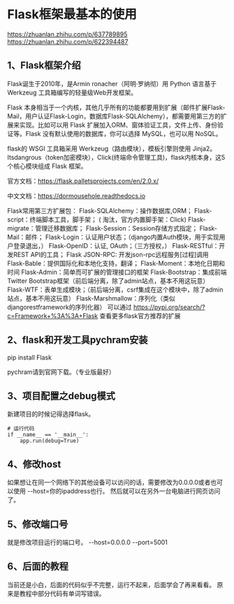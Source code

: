 # Flask框架最基本的使用
https://zhuanlan.zhihu.com/p/637789895
https://zhuanlan.zhihu.com/p/622394487

## 1、Flask框架介绍
Flask诞生于2010年，是Armin ronacher（阿明·罗纳彻）用 Python 语言基于 Werkzeug 工具箱编写的轻量级Web开发框架。

Flask 本身相当于一个内核，其他几乎所有的功能都要用到扩展（邮件扩展Flask-Mail，用户认证Flask-Login，数据库Flask-SQLAlchemy），都需要用第三方的扩展来实现。比如可以用 Flask 扩展加入ORM、窗体验证工具，文件上传、身份验证等。Flask 没有默认使用的数据库，你可以选择 MySQL，也可以用 NoSQL。

flask的 WSGI 工具箱采用 Werkzeug（路由模块），模板引擎则使用 Jinja2。Itsdangrous（token加密模块），Click(终端命令管理工具)，flask内核本身，这5个核心模块组成 Flask 框架。

官方文档：https://flask.palletsprojects.com/en/2.0.x/

中文文档：https://dormousehole.readthedocs.io

Flask常用第三方扩展包：
Flask-SQLAlchemy：操作数据库,ORM；
Flask-script：终端脚本工具，脚手架； ( 淘汰，官方内置脚手架：Click)
Flask-migrate：管理迁移数据库；
Flask-Session：Session存储方式指定；
Flask-Mail：邮件；
Flask-Login：认证用户状态；（django内置Auth模块，用于实现用户登录退出，）
Flask-OpenID：认证, OAuth；（三方授权，）
Flask-RESTful：开发REST API的工具；
Flask JSON-RPC: 开发json-rpc远程服务[过程]调用
Flask-Bable：提供国际化和本地化支持，翻译；
Flask-Moment：本地化日期和时间
Flask-Admin：简单而可扩展的管理接口的框架
Flask-Bootstrap：集成前端Twitter Bootstrap框架（前后端分离，除了admin站点，基本不用这玩意）
Flask-WTF：表单生成模块；（前后端分离，csrf集成在这个模块中，除了admin站点，基本不用这玩意）
Flask-Marshmallow：序列化（类似djangorestframework的序列化器）
可以通过 https://pypi.org/search/?c=Framework+%3A%3A+Flask 查看更多flask官方推荐的扩展

## 2、flask和开发工具pychram安装
pip install Flask

pychram请到官网下载。（专业版最好）

## 3、项目配置之debug模式
新建项目的时候记得选择flask。
```
# 运行代码
if __name__ == '__main__':
    app.run(debug=True)
```

## 4、修改host
如果想让在同一个网络下的其他设备可以访问的话，需要修改为0.0.0.0或者也可以使用 --host=你的ipaddress也行。
然后就可以在另外一台电脑进行网页访问了。

## 5、修改端口号
就是修改项目运行的端口号。
--host=0.0.0.0 --port=5001

## 6、后面的教程
当前还是小白，后面的代码似乎不完整，运行不起来，后面学会了再来看看。
原来是教程中部分代码有单词写错误。



